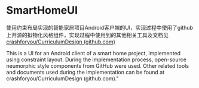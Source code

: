 # SmartHomeUI

使用约束布局实现的智能家居项目Android客户端的UI，实现过程中使用了github上开源的拟物化风格组件，实现过程中使用到的其他相关工具及文档见[crashforyou/CurriculumDesign (github.com)](https://github.com/crashforyou/CurriculumDesign)

This is a UI for an Android client of a smart home project, implemented using constraint layout. During the implementation process, open-source neumorphic style components from GitHub were used. Other related tools and documents used during the implementation can be found at crashforyou/CurriculumDesign (github.com)."
